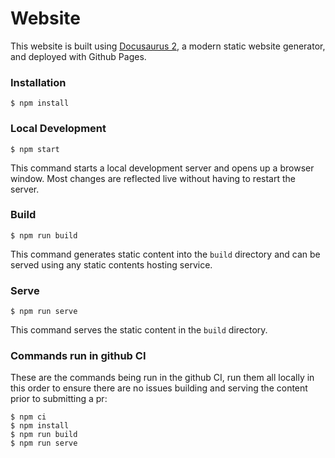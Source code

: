 # Website

This website is built using [Docusaurus 2](https://v2.docusaurus.io/), a modern static website generator, and deployed with Github Pages.

### Installation

```
$ npm install
```

### Local Development

```
$ npm start
```

This command starts a local development server and opens up a browser window. Most changes are reflected live without having to restart the server.

### Build

```
$ npm run build
```

This command generates static content into the `build` directory and can be served using any static contents hosting service.

### Serve

```
$ npm run serve
```

This command serves the static content in the `build` directory.

### Commands run in github CI

These are the commands being run in the github CI, run them all locally in this order to ensure there are no issues building and serving the content prior to submitting a pr:

```
$ npm ci
$ npm install
$ npm run build
$ npm run serve
```